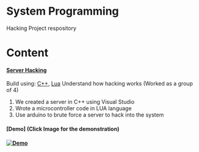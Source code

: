 # System Programming
Hacking Project respository

# Content

#### [Server Hacking](https://github.com/wonhyukjang/Server-Hacking/tree/master/Server-Hacking)
Build using: [C++](https://visualstudio.microsoft.com/vs/features/cplusplus/), [Lua](https://www.lua.org/)
Understand how hacking works (Worked as a group of 4)
1. We created a server in C++ using Visual Studio
2. Wrote a microcontroller code in LUA language
3. Use arduino to brute force a server to hack into the system

#### [Demo] (Click Image for the demonstration)
#### [![Demo](https://github.com/wonhyukjang/Server-Hacking/blob/master/Server-Hacking/1.Screenshot/Capture.PNG)](https://www.youtube.com/watch?v=kXTNbqOPfc8)
